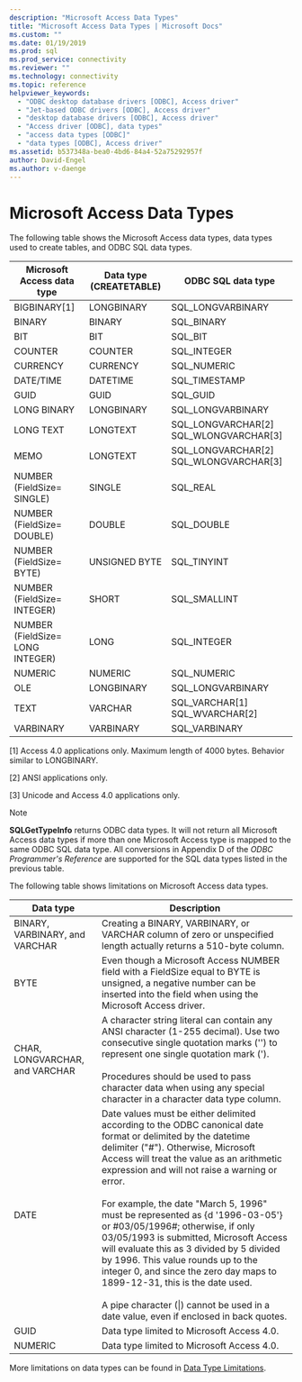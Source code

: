 ```yaml
---
description: "Microsoft Access Data Types"
title: "Microsoft Access Data Types | Microsoft Docs"
ms.custom: ""
ms.date: 01/19/2019
ms.prod: sql
ms.prod_service: connectivity
ms.reviewer: ""
ms.technology: connectivity
ms.topic: reference
helpviewer_keywords: 
  - "ODBC desktop database drivers [ODBC], Access driver"
  - "Jet-based ODBC drivers [ODBC], Access driver"
  - "desktop database drivers [ODBC], Access driver"
  - "Access driver [ODBC], data types"
  - "access data types [ODBC]"
  - "data types [ODBC], Access driver"
ms.assetid: b537348a-bea0-4bd6-84a4-52a75292957f
author: David-Engel
ms.author: v-daenge
---
```

# Microsoft Access Data Types
The following table shows the Microsoft Access data types, data types used to create tables, and ODBC SQL data types.  
  
|Microsoft Access data type|Data type (CREATETABLE)|ODBC SQL data type|  
|--------------------------------|-------------------------------|------------------------|  
|BIGBINARY[1]|LONGBINARY|SQL_LONGVARBINARY|  
|BINARY|BINARY|SQL_BINARY|  
|BIT|BIT|SQL_BIT|  
|COUNTER|COUNTER|SQL_INTEGER|  
|CURRENCY|CURRENCY|SQL_NUMERIC|  
|DATE/TIME|DATETIME|SQL_TIMESTAMP|  
|GUID|GUID|SQL_GUID|  
|LONG BINARY|LONGBINARY|SQL_LONGVARBINARY|  
|LONG TEXT|LONGTEXT|SQL_LONGVARCHAR[2] SQL_WLONGVARCHAR[3]|  
|MEMO|LONGTEXT|SQL_LONGVARCHAR[2] SQL_WLONGVARCHAR[3]|  
|NUMBER (FieldSize= SINGLE)|SINGLE|SQL_REAL|  
|NUMBER (FieldSize= DOUBLE)|DOUBLE|SQL_DOUBLE|  
|NUMBER (FieldSize= BYTE)|UNSIGNED BYTE|SQL_TINYINT|  
|NUMBER (FieldSize= INTEGER)|SHORT|SQL_SMALLINT|  
|NUMBER (FieldSize= LONG INTEGER)|LONG|SQL_INTEGER|  
|NUMERIC|NUMERIC|SQL_NUMERIC|  
|OLE|LONGBINARY|SQL_LONGVARBINARY|  
|TEXT|VARCHAR|SQL_VARCHAR[1] SQL_WVARCHAR[2]|  
|VARBINARY|VARBINARY|SQL_VARBINARY|  
  
 [1]   Access 4.0 applications only. Maximum length of 4000 bytes. Behavior similar to LONGBINARY.  
  
 [2]   ANSI applications only.  
  
 [3]   Unicode and Access 4.0 applications only.  
  
> [!NOTE]  
>  **SQLGetTypeInfo** returns ODBC data types. It will not return all Microsoft Access data types if more than one Microsoft Access type is mapped to the same ODBC SQL data type. All conversions in Appendix D of the *ODBC Programmer's Reference* are supported for the SQL data types listed in the previous table.  
  
 The following table shows limitations on Microsoft Access data types.  
  
|Data type|Description|  
|---------------|-----------------|  
|BINARY, VARBINARY, and VARCHAR|Creating a BINARY, VARBINARY, or VARCHAR column of zero or unspecified length actually returns a 510-byte column.|  
|BYTE|Even though a Microsoft Access NUMBER field with a FieldSize equal to BYTE is unsigned, a negative number can be inserted into the field when using the Microsoft Access driver.|  
|CHAR, LONGVARCHAR, and VARCHAR|A character string literal can contain any ANSI character (1-255 decimal). Use two consecutive single quotation marks ('') to represent one single quotation mark (').<br /><br /> Procedures should be used to pass character data when using any special character in a character data type column.|  
|DATE|Date values must be either delimited according to the ODBC canonical date format or delimited by the datetime delimiter ("#"). Otherwise, Microsoft Access will treat the value as an arithmetic expression and will not raise a warning or error.<br /><br /> For example, the date "March 5, 1996" must be represented as {d '1996-03-05'} or #03/05/1996#; otherwise, if only 03/05/1993 is submitted, Microsoft Access will evaluate this as 3 divided by 5 divided by 1996. This value rounds up to the integer 0, and since the zero day maps to 1899-12-31, this is the date used.<br /><br /> A pipe character (&#124;) cannot be used in a date value, even if enclosed in back quotes.|  
|GUID|Data type limited to Microsoft Access 4.0.|  
|NUMERIC|Data type limited to Microsoft Access 4.0.|  
  
 More limitations on data types can be found in [Data Type Limitations](../../odbc/microsoft/data-type-limitations.md).
